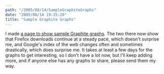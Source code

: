 ```yaml
---
path: "/2005/08/14/SampleGraphiteGraphs" 
date: "2005/08/14 19:15:20" 
title: "Sample Graphite Graphs" 
---
```

I made <a href="http://www.randomchaos.com/software/dashboard/graphite/graphs/">a page to show sample Graphite graphs</a>. The two there now show that Firefox downloads continue at a steady pace, which doesn't surprise me, and Google's index of the web changes often and sometimes drastically, which does surprise me. It takes at least a few days for the graphs to get interesting, so I don't have a lot now, but I'll keep adding more, and if anyone else has any graphs to share, please send them my way.